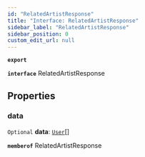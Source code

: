 ```yaml
---
id: "RelatedArtistResponse"
title: "Interface: RelatedArtistResponse"
sidebar_label: "RelatedArtistResponse"
sidebar_position: 0
custom_edit_url: null
---
```


**`export`**

**`interface`** RelatedArtistResponse

## Properties

### data

 `Optional` **data**: [`User`](User.md)[]

**`memberof`** RelatedArtistResponse
